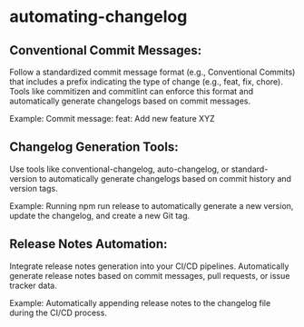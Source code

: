 # automating-changelog

## Conventional Commit Messages:

Follow a standardized commit message format (e.g., Conventional Commits) that includes a prefix indicating the type of change (e.g., feat, fix, chore). Tools like commitizen and commitlint can enforce this format and automatically generate changelogs based on commit messages.

Example: Commit message: feat: Add new feature XYZ

## Changelog Generation Tools:

Use tools like conventional-changelog, auto-changelog, or standard-version to automatically generate changelogs based on commit history and version tags.

Example: Running npm run release to automatically generate a new version, update the changelog, and create a new Git tag.

## Release Notes Automation:

Integrate release notes generation into your CI/CD pipelines. Automatically generate release notes based on commit messages, pull requests, or issue tracker data.

Example: Automatically appending release notes to the changelog file during the CI/CD process.
